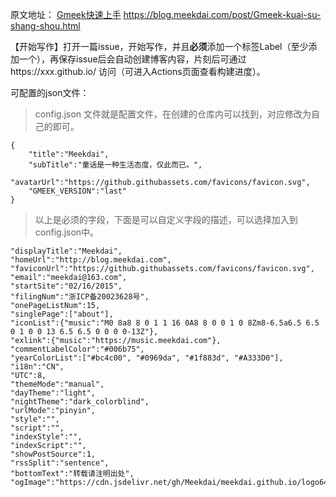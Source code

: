 原文地址：
 [Gmeek快速上手](https://sspai.com/u/hvvlsjqb/updates)
<https://blog.meekdai.com/post/Gmeek-kuai-su-shang-shou.html>

【开始写作】打开一篇issue，开始写作，并且**必须**添加一个标签Label（至少添加一个），再保存issue后会自动创建博客内容，片刻后可通过https://xxx.github.io/ 访问（可进入Actions页面查看构建进度）。

可配置的json文件：
> config.json 文件就是配置文件，在创建的仓库内可以找到，对应修改为自己的即可。

```
{
    "title":"Meekdai", 
    "subTitle":"童话是一种生活态度，仅此而已。", 
    "avatarUrl":"https://github.githubassets.com/favicons/favicon.svg", 
    "GMEEK_VERSION":"last"
}
```
> 以上是必须的字段，下面是可以自定义字段的描述，可以选择加入到config.json中。

```
"displayTitle":"Meekdai", 
"homeUrl":"http://blog.meekdai.com", 
"faviconUrl":"https://github.githubassets.com/favicons/favicon.svg", 
"email":"meekdai@163.com", 
"startSite":"02/16/2015", 
"filingNum":"浙ICP备20023628号", 
"onePageListNum":15, 
"singlePage":["about"], 
"iconList":{"music":"M0 8a8 8 0 1 1 16 0A8 8 0 0 1 0 8Zm8-6.5a6.5 6.5 0 1 0 0 13 6.5 6.5 0 0 0 0-13Z"}, 
"exlink":{"music":"https://music.meekdai.com"}, 
"commentLabelColor":"#006b75", 
"yearColorList":["#bc4c00", "#0969da", "#1f883d", "#A333D0"], 
"i18n":"CN", 
"UTC":8, 
"themeMode":"manual", 
"dayTheme":"light", 
"nightTheme":"dark_colorblind", 
"urlMode":"pinyin", 
"style":"", 
"script":"", 
"indexStyle":"", 
"indexScript":"", 
"showPostSource":1, 
"rssSplit":"sentence", 
"bottomText":"转载请注明出处", 
"ogImage":"https://cdn.jsdelivr.net/gh/Meekdai/meekdai.github.io/logo64.jpg", 
```